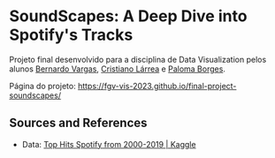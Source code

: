 # SoundScapes: A Deep Dive into Spotify's Tracks

Projeto final desenvolvido para a disciplina de Data Visualization pelos alunos [Bernardo Vargas](https://github.com/bernardovma), [Cristiano Lárrea](https://github.com/cristianolarrea) e [Paloma Borges](https://github.com/palomavb).

Página do projeto: https://fgv-vis-2023.github.io/final-project-soundscapes/

## Sources and References
- Data: [Top Hits Spotify from 2000-2019 | Kaggle](https://www.kaggle.com/datasets/paradisejoy/top-hits-spotify-from-20002019)
